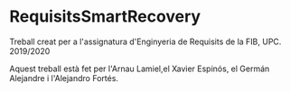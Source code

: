 # RequisitsSmartRecovery

Treball creat per a l'assignatura d'Enginyeria de Requisits de la FIB, UPC. 2019/2020

Aquest treball està fet per l'Arnau Lamiel,el Xavier Espinós, el Germán Alejandre i l'Alejandro Fortés.
